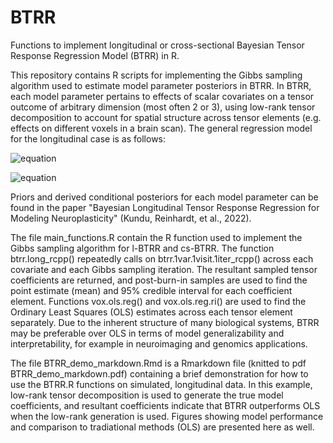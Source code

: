 # BTRR
Functions to implement longitudinal or cross-sectional Bayesian Tensor Response Regression Model (BTRR) in R.

This repository contains R scripts for implementing the Gibbs sampling algorithm used to estimate model parameter posteriors in BTRR. In BTRR, each model parameter pertains to effects of scalar covariates on a tensor outcome of arbitrary dimension (most often 2 or 3), using low-rank tensor decomposition to account for spatial structure across tensor elements (e.g. effects on different voxels in a brain scan). The general regression model for the longitudinal case is as follows:

![equation](https://latex.codecogs.com/svg.image?\mathcal{Y}_{ti}=\mathcal{M}&plus;B_i&plus;(\Gamma&plus;\Theta_i)\times&space;\mathcal{T}_{ti}&plus;\sum_{m=1}^M&space;\mathcal{B}_{tm}&space;c_{i,m}&plus;\sum_{s=1}^S&space;\mathcal{D}_s&space;x_{i,s}&plus;\sum_{k=1}^K&space;\Gamma_k&space;z_{ti,k}&plus;\epsilon_{ti})

![equation](https://latex.codecogs.com/svg.image?\epsilon_{ti}\sim&space;\mathcal{N}(0,\sigma_{ti}^2))



Priors and derived conditional posteriors for each model parameter can be found in the paper "Bayesian Longitudinal Tensor Response Regression for Modeling
Neuroplasticity" (Kundu, Reinhardt, et al., 2022).

The file main_functions.R contain the R function used to implement the Gibbs sampling algorithm for l-BTRR and cs-BTRR. The function btrr.long_rcpp() repeatedly calls on btrr.1var.1visit.1iter_rcpp() across each covariate and each Gibbs sampling iteration. The resultant sampled tensor coefficients are returned, and post-burn-in samples are used to find the point estimate (mean) and 95% credible interval for each coefficient element. Functions vox.ols.reg() and vox.ols.reg.ri() are used to find the Ordinary Least Squares (OLS) estimates across each tensor element separately. Due to the inherent structure of many biological systems, BTRR may be preferable over OLS in terms of model generalizability and interpretability, for example in neuroimaging and genomics applications.

The file BTRR_demo_markdown.Rmd is a Rmarkdown file (knitted to pdf BTRR_demo_markdown.pdf) containing a brief demonstration for how to use the BTRR.R functions on simulated, longitudinal data. In this example, low-rank tensor decomposition is used to generate the true model coefficients, and resultant coefficients indicate that BTRR outperforms OLS when the low-rank generation is used. Figures showing model performance and comparison to tradiational methods (OLS) are presented here as well.
